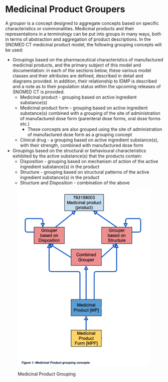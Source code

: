 # Medicinal Product Groupers

A _grouper_ is a concept designed to aggregate concepts based on specific characteristics or commonalities. Medicinal products and their representations in a terminology can be put into groups in many ways, both in terms of abstraction and aggregation of product descriptions. In the SNOMED CT medicinal product model, the following grouping concepts will be used:

* Groupings based on the pharmaceutical characteristics of manufactured medicinal products, and the primary subject of this model and documentation: in each of the sections below, these various model classes and their attributes are defined, described in detail and diagrams provided. In addition, their relationship to IDMP is described and a note as to their population status within the upcoming releases of SNOMED CT is provided.
  * Medicinal product - grouping based on active ingredient substance(s)
  * Medicinal product form - grouping based on active ingredient substance(s) combined with a grouping of the site of administration of manufactured dose form (parenteral dose forms, oral dose forms etc.)
    * These concepts are also grouped using the site of administration of manufactured dose form as a grouping concept
  * Clinical drug - a grouping based on active ingredient substance(s), with their strength, combined with manufactured dose form
* Groupings based on the structural or behavioural characteristics exhibited by the active substance(s) that the products contain:
  * Disposition - grouping based on mechanism of action of the active ingredient substance(s) in the product
  * Structure - grouping based on structural patterns of the active ingredient substance(s) in the product
  * Structure and Disposition - combination of the above

<figure><img src="../../../../../../.gitbook/assets/image (26) (1) (1).png" alt=""><figcaption><p>Medicinal Product Grouping</p></figcaption></figure>
